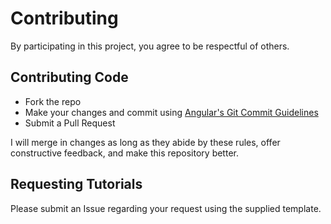 # Contributing

By participating in this project, you agree to be respectful of others.

## Contributing Code

* Fork the repo
* Make your changes and commit using [Angular's Git Commit Guidelines](https://github.com/angular/angular.js/blob/master/CONTRIBUTING.md#commit)
* Submit a Pull Request

I will merge in changes as long as they abide by these rules, offer constructive feedback, and make this repository better.

## Requesting Tutorials

Please submit an Issue regarding your request using the supplied template.

